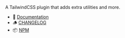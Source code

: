 A TailwindCSS plugin that adds extra utilities and more.

-   📕 [Documentation](https://babakfp.ir/docs/tailwindcss-addons)
-   🪵 [CHANGELOG](https://babakfp.ir/docs/tailwindcss-addons/changelog)
-   📦 [NPM](https://www.npmjs.com/package/tailwindcss-addons)
